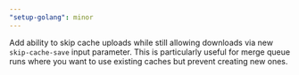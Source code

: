 ```yaml
---
"setup-golang": minor
---
```


Add ability to skip cache uploads while still allowing downloads via new
`skip-cache-save` input parameter. This is particularly useful for merge queue
runs where you want to use existing caches but prevent creating new ones.
